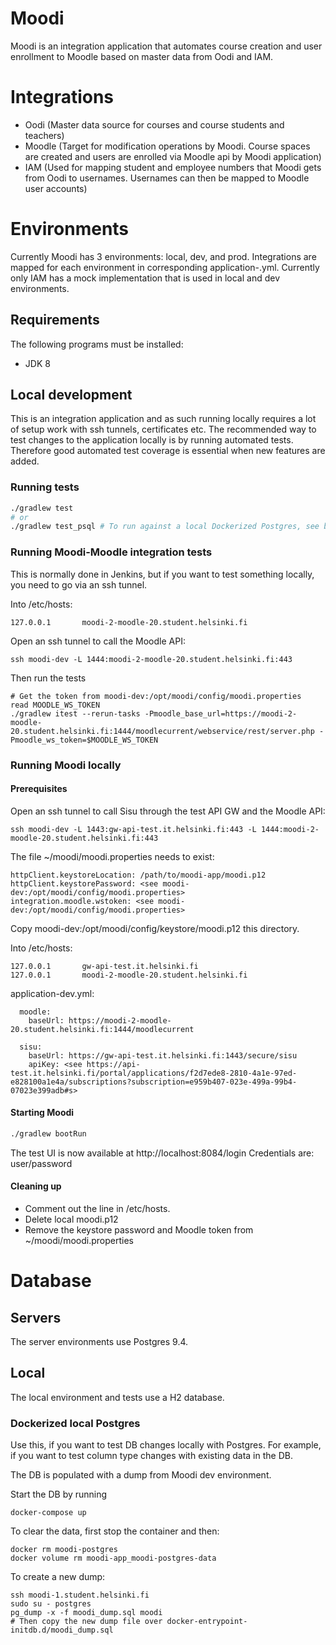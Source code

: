 Moodi
================

Moodi is an integration application that automates course creation and user enrollment to Moodle based on master data from Oodi and IAM.

Integrations
================

- Oodi (Master data source for courses and course students and teachers)
- Moodle (Target for modification operations by Moodi. Course spaces are created and users are enrolled via Moodle api by Moodi application)
- IAM (Used for mapping student and employee numbers that Moodi gets from Oodi to usernames. Usernames can then be mapped to Moodle user accounts)

Environments
================

Currently Moodi has 3 environments: local, dev, and prod. Integrations are mapped for each environment in corresponding application-<env>.yml. 
Currently only IAM has a mock implementation that is used in local and dev environments.

Requirements
---------------

The following programs must be installed:
- JDK 8

Local development
---------------

This is an integration application and as such running locally requires a lot of setup work with ssh tunnels, certificates etc. The 
recommended way to test changes to the application locally is by running automated tests. Therefore good automated test coverage is essential
when new features are added.

### Running tests
```sh
./gradlew test
# or
./gradlew test_psql # To run against a local Dockerized Postgres, see below.
```

### Running Moodi-Moodle integration tests
This is normally done in Jenkins, but if you want to test something locally, you need to go via an ssh tunnel.

Into /etc/hosts: 
```
127.0.0.1       moodi-2-moodle-20.student.helsinki.fi 
```

Open an ssh tunnel to call the Moodle API:
```
ssh moodi-dev -L 1444:moodi-2-moodle-20.student.helsinki.fi:443
```

Then run the tests
```
# Get the token from moodi-dev:/opt/moodi/config/moodi.properties
read MOODLE_WS_TOKEN 
./gradlew itest --rerun-tasks -Pmoodle_base_url=https://moodi-2-moodle-20.student.helsinki.fi:1444/moodlecurrent/webservice/rest/server.php -Pmoodle_ws_token=$MOODLE_WS_TOKEN   
```

### Running Moodi locally
#### Prerequisites
Open an ssh tunnel to call Sisu through the test API GW and the Moodle API:
```
ssh moodi-dev -L 1443:gw-api-test.it.helsinki.fi:443 -L 1444:moodi-2-moodle-20.student.helsinki.fi:443
```

The file ~/moodi/moodi.properties needs to exist:
```
httpClient.keystoreLocation: /path/to/moodi-app/moodi.p12
httpClient.keystorePassword: <see moodi-dev:/opt/moodi/config/moodi.properties>
integration.moodle.wstoken: <see moodi-dev:/opt/moodi/config/moodi.properties>
```
Copy moodi-dev:/opt/moodi/config/keystore/moodi.p12 this directory.

Into /etc/hosts: 
```
127.0.0.1       gw-api-test.it.helsinki.fi   
127.0.0.1       moodi-2-moodle-20.student.helsinki.fi 
```

application-dev.yml:
```
  moodle:
    baseUrl: https://moodi-2-moodle-20.student.helsinki.fi:1444/moodlecurrent

  sisu:
    baseUrl: https://gw-api-test.it.helsinki.fi:1443/secure/sisu
    apiKey: <see https://api-test.it.helsinki.fi/portal/applications/f2d7ede8-2810-4a1e-97ed-e828100a1e4a/subscriptions?subscription=e959b407-023e-499a-99b4-07023e399adb#s>
```

#### Starting Moodi
```sh
./gradlew bootRun
```
The test UI is now available at http://localhost:8084/login
Credentials are: user/password

#### Cleaning up
- Comment out the line in /etc/hosts.
- Delete local moodi.p12
- Remove the keystore password and Moodle token from ~/moodi/moodi.properties

# Database

## Servers
The server environments use Postgres 9.4.

## Local
The local environment and tests use a H2 database. 

### Dockerized local Postgres

Use this, if you want to test DB changes locally with Postgres. For example, if you want to test column type changes with existing 
data in the DB.

The DB is populated with a dump from Moodi dev environment.

Start the DB by running 
```
docker-compose up
```

To clear the data, first stop the container and then:
```
docker rm moodi-postgres
docker volume rm moodi-app_moodi-postgres-data 
```
To create a new dump:

```
ssh moodi-1.student.helsinki.fi
sudo su - postgres
pg_dump -x -f moodi_dump.sql moodi
# Then copy the new dump file over docker-entrypoint-initdb.d/moodi_dump.sql
```
